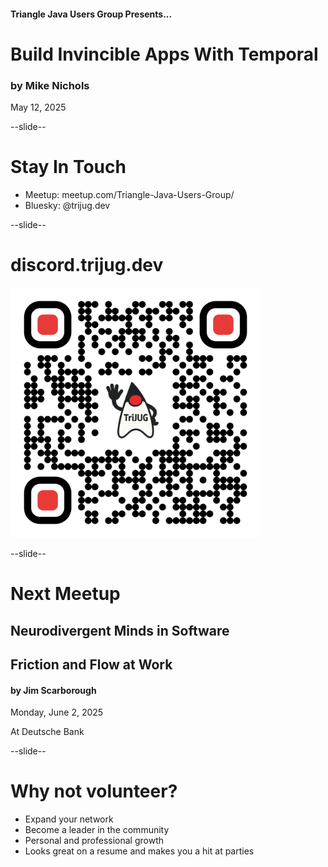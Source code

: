 #### Triangle Java Users Group Presents...
# Build Invincible Apps With Temporal
### by Mike Nichols
May 12, 2025

--slide--

# Stay In Touch

* Meetup: meetup.com/Triangle-Java-Users-Group/
* Bluesky: @trijug.dev

--slide--

# discord.trijug.dev

<img src="images/qr/qr-discord.png" height="400" width="400" style="border:none; box-shadow:none; background:white;"/>


--slide--

# Next Meetup

## Neurodivergent Minds in Software
## Friction and Flow at Work
#### by Jim Scarborough

Monday, June 2, 2025

At Deutsche Bank

--slide--

# Why not volunteer?
* Expand your network
* Become a leader in the community
* Personal and professional growth
* Looks great on a resume and makes you a hit at parties

